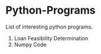 # Python-Programs
List of interesting python programs.

1. Loan Feasibility Determination
2. Numpy Code
